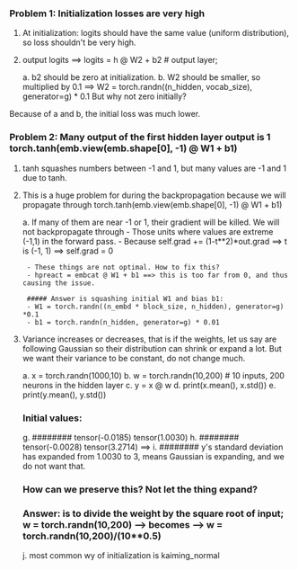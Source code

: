 ### Problem 1: Initialization losses are very high

1. At initialization: logits should have the same value (uniform distribution), so loss shouldn't be very high.

2. output logits ==> logits = h @ W2 + b2 # output layer;

    a. b2 should be zero at initialization.
    b. W2 should be smaller, so multiplied by 0.1 ==> W2 = torch.randn((n_hidden, vocab_size), generator=g) * 0.1
        But why not zero initially?

Because of a and b, the initial loss was much lower.

### Problem 2: Many output of the first hidden layer output is 1 torch.tanh(emb.view(emb.shape[0], -1) @ W1 + b1)

1. tanh squashes numbers between -1 and 1, but many values are -1 and 1 due to tanh.

2. This is a huge problem for during the backpropagation because we will propagate through torch.tanh(emb.view(emb.shape[0], -1) @ W1 + b1)

    a. If many of them are near -1 or 1, their gradient will be killed. We will not backpropagate through
        - Those units where values are extreme (-1,1) in the forward pass.
        - Because self.grad += (1-t**2)*out.grad ==> t is (-1, 1) ==> self.grad = 0
        
        - These things are not optimal. How to fix this?
        - hpreact = embcat @ W1 + b1 ==> this is too far from 0, and thus causing the issue.
        
        ##### Answer is squashing initial W1 and bias b1:
        - W1 = torch.randn((n_embd * block_size, n_hidden), generator=g) *0.1
        - b1 = torch.randn(n_hidden, generator=g) * 0.01
        
3. Variance increases or decreases, that is if the weights, let us say are following Gaussian
   so their distribution can shrink or expand a lot. 
   But we want their variance to be constant, do not change much.

    a. x = torch.randn(1000,10)
    b. w = torch.randn(10,200) # 10 inputs, 200 neurons in the hidden layer
    c. y = x @ w
    d. print(x.mean(), x.std())
    e. print(y.mean(), y.std())

    ### Initial values:

    g. ######## tensor(-0.0185) tensor(1.0030)
    h. ######## tensor(-0.0028) tensor(3.2714) ==>
    i. ######## y's standard deviation has expanded from 1.0030 to 3, means Gaussian is expanding, and we do not want that.

    ### How can we preserve this? Not let the thing expand?
    ### Answer: is to divide the weight by the square root of input; w = torch.randn(10,200) --> becomes --> w = torch.randn(10,200)/(10**0.5)	
	
	j. most common wy of initialization is kaiming_normal
	

		
